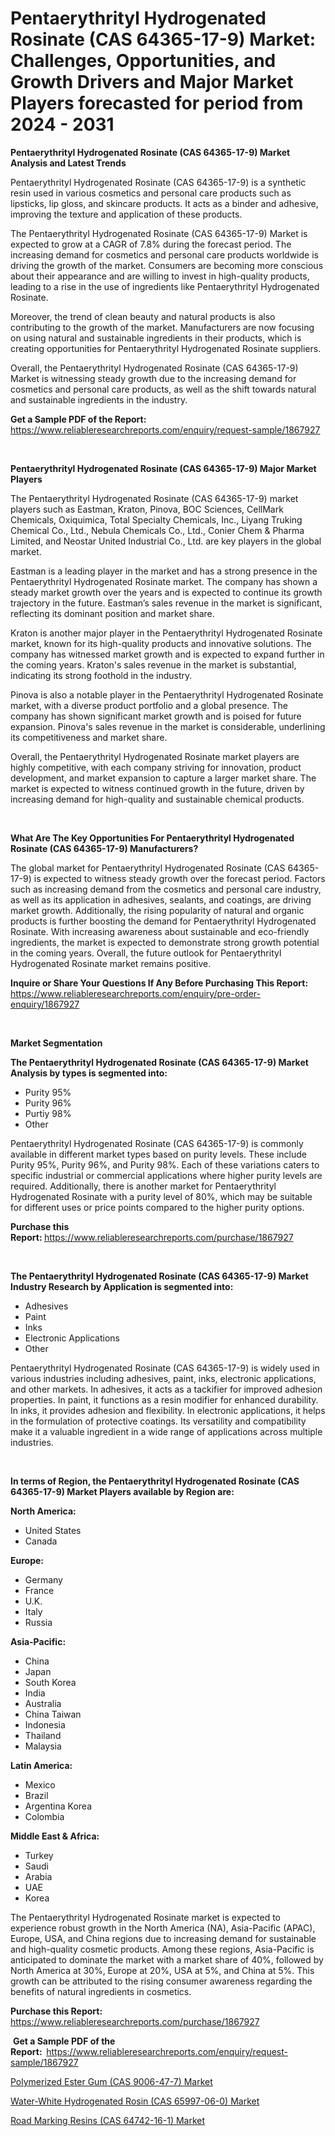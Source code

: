 <p><h1>Pentaerythrityl Hydrogenated Rosinate (CAS 64365-17-9) Market: Challenges, Opportunities, and Growth Drivers and Major Market Players forecasted for period from 2024 - 2031</h1></p><p><strong>Pentaerythrityl Hydrogenated Rosinate (CAS 64365-17-9) Market Analysis and Latest Trends</strong></p>
<p><p>Pentaerythrityl Hydrogenated Rosinate (CAS 64365-17-9) is a synthetic resin used in various cosmetics and personal care products such as lipsticks, lip gloss, and skincare products. It acts as a binder and adhesive, improving the texture and application of these products.</p><p>The Pentaerythrityl Hydrogenated Rosinate (CAS 64365-17-9) Market is expected to grow at a CAGR of 7.8% during the forecast period. The increasing demand for cosmetics and personal care products worldwide is driving the growth of the market. Consumers are becoming more conscious about their appearance and are willing to invest in high-quality products, leading to a rise in the use of ingredients like Pentaerythrityl Hydrogenated Rosinate.</p><p>Moreover, the trend of clean beauty and natural products is also contributing to the growth of the market. Manufacturers are now focusing on using natural and sustainable ingredients in their products, which is creating opportunities for Pentaerythrityl Hydrogenated Rosinate suppliers.</p><p>Overall, the Pentaerythrityl Hydrogenated Rosinate (CAS 64365-17-9) Market is witnessing steady growth due to the increasing demand for cosmetics and personal care products, as well as the shift towards natural and sustainable ingredients in the industry.</p></p>
<p><strong>Get a Sample PDF of the Report:&nbsp;</strong> <a href="https://www.reliableresearchreports.com/enquiry/request-sample/1867927">https://www.reliableresearchreports.com/enquiry/request-sample/1867927</a></p>
<p>&nbsp;</p>
<p><strong>Pentaerythrityl Hydrogenated Rosinate (CAS 64365-17-9) Major Market Players</strong></p>
<p><p>The Pentaerythrityl Hydrogenated Rosinate (CAS 64365-17-9) market players such as Eastman, Kraton, Pinova, BOC Sciences, CellMark Chemicals, Oxiquimica, Total Specialty Chemicals, Inc., Liyang Truking Chemical Co., Ltd., Nebula Chemicals Co., Ltd., Conier Chem & Pharma Limited, and Neostar United Industrial Co., Ltd. are key players in the global market.</p><p>Eastman is a leading player in the market and has a strong presence in the Pentaerythrityl Hydrogenated Rosinate market. The company has shown a steady market growth over the years and is expected to continue its growth trajectory in the future. Eastman’s sales revenue in the market is significant, reflecting its dominant position and market share.</p><p>Kraton is another major player in the Pentaerythrityl Hydrogenated Rosinate market, known for its high-quality products and innovative solutions. The company has witnessed market growth and is expected to expand further in the coming years. Kraton's sales revenue in the market is substantial, indicating its strong foothold in the industry.</p><p>Pinova is also a notable player in the Pentaerythrityl Hydrogenated Rosinate market, with a diverse product portfolio and a global presence. The company has shown significant market growth and is poised for future expansion. Pinova's sales revenue in the market is considerable, underlining its competitiveness and market share.</p><p>Overall, the Pentaerythrityl Hydrogenated Rosinate market players are highly competitive, with each company striving for innovation, product development, and market expansion to capture a larger market share. The market is expected to witness continued growth in the future, driven by increasing demand for high-quality and sustainable chemical products.</p></p>
<p>&nbsp;</p>
<p><strong>What Are The Key Opportunities For Pentaerythrityl Hydrogenated Rosinate (CAS 64365-17-9) Manufacturers?</strong></p>
<p><p>The global market for Pentaerythrityl Hydrogenated Rosinate (CAS 64365-17-9) is expected to witness steady growth over the forecast period. Factors such as increasing demand from the cosmetics and personal care industry, as well as its application in adhesives, sealants, and coatings, are driving market growth. Additionally, the rising popularity of natural and organic products is further boosting the demand for Pentaerythrityl Hydrogenated Rosinate. With increasing awareness about sustainable and eco-friendly ingredients, the market is expected to demonstrate strong growth potential in the coming years. Overall, the future outlook for Pentaerythrityl Hydrogenated Rosinate market remains positive.</p></p>
<p><strong>Inquire or Share Your Questions If Any Before Purchasing This Report:</strong> <a href="https://www.reliableresearchreports.com/enquiry/pre-order-enquiry/1867927">https://www.reliableresearchreports.com/enquiry/pre-order-enquiry/1867927</a></p>
<p>&nbsp;</p>
<p><strong>Market Segmentation</strong></p>
<p><strong>The Pentaerythrityl Hydrogenated Rosinate (CAS 64365-17-9) Market Analysis by types is segmented into:</strong></p>
<p><ul><li>Purity 95%</li><li>Purity 96%</li><li>Purtiy 98%</li><li>Other</li></ul></p>
<p><p>Pentaerythrityl Hydrogenated Rosinate (CAS 64365-17-9) is commonly available in different market types based on purity levels. These include Purity 95%, Purity 96%, and Purity 98%. Each of these variations caters to specific industrial or commercial applications where higher purity levels are required. Additionally, there is another market for Pentaerythrityl Hydrogenated Rosinate with a purity level of 80%, which may be suitable for different uses or price points compared to the higher purity options.</p></p>
<p><strong>Purchase this Report:&nbsp;</strong><a href="https://www.reliableresearchreports.com/purchase/1867927">https://www.reliableresearchreports.com/purchase/1867927</a></p>
<p>&nbsp;</p>
<p><strong>The Pentaerythrityl Hydrogenated Rosinate (CAS 64365-17-9) Market Industry Research by Application is segmented into:</strong></p>
<p><ul><li>Adhesives</li><li>Paint</li><li>Inks</li><li>Electronic Applications</li><li>Other</li></ul></p>
<p><p>Pentaerythrityl Hydrogenated Rosinate (CAS 64365-17-9) is widely used in various industries including adhesives, paint, inks, electronic applications, and other markets. In adhesives, it acts as a tackifier for improved adhesion properties. In paint, it functions as a resin modifier for enhanced durability. In inks, it provides adhesion and flexibility. In electronic applications, it helps in the formulation of protective coatings. Its versatility and compatibility make it a valuable ingredient in a wide range of applications across multiple industries.</p></p>
<p>&nbsp;</p>
<p><strong>In terms of Region, the Pentaerythrityl Hydrogenated Rosinate (CAS 64365-17-9) Market Players available by Region are:</strong></p>
<p>
    <p> <strong> North America: </strong>
        <ul>
            <li>United States</li>
            <li>Canada</li>
        </ul>
        </p> 
    <p> <strong> Europe: </strong>
        <ul>
            <li>Germany</li>
            <li>France</li>
            <li>U.K.</li>
            <li>Italy</li>
            <li>Russia</li>
        </ul>
        </p> 
    <p> <strong> Asia-Pacific: </strong>
        <ul>
            <li>China</li>
            <li>Japan</li>
            <li>South Korea</li>
            <li>India</li>
            <li>Australia</li>
            <li>China Taiwan</li>
            <li>Indonesia</li>
            <li>Thailand</li>
            <li>Malaysia</li>
        </ul>
        </p> 
    <p> <strong> Latin America: </strong>
        <ul>
            <li>Mexico</li>
            <li>Brazil</li>
            <li>Argentina Korea</li>
            <li>Colombia</li>
        </ul>
        </p> 
    <p> <strong> Middle East & Africa: </strong>
        <ul>
            <li>Turkey</li>
            <li>Saudi</li>
            <li>Arabia</li>
            <li>UAE</li>
            <li>Korea</li>
        </ul>
    </p>
    </p>
<p><p>The Pentaerythrityl Hydrogenated Rosinate market is expected to experience robust growth in the North America (NA), Asia-Pacific (APAC), Europe, USA, and China regions due to increasing demand for sustainable and high-quality cosmetic products. Among these regions, Asia-Pacific is anticipated to dominate the market with a market share of 40%, followed by North America at 30%, Europe at 20%, USA at 5%, and China at 5%. This growth can be attributed to the rising consumer awareness regarding the benefits of natural ingredients in cosmetics.</p></p>
<p><strong>Purchase this Report: </strong><a href="https://www.reliableresearchreports.com/purchase/1867927">https://www.reliableresearchreports.com/purchase/1867927</a></p>
<p>&nbsp;<strong>Get a Sample PDF of the Report:&nbsp;&nbsp;</strong><a href="https://www.reliableresearchreports.com/enquiry/request-sample/1867927">https://www.reliableresearchreports.com/enquiry/request-sample/1867927</a></p>
<p><strong></strong></p>
<p><p><a href="https://github.com/seekum/Market-Research-Report-List-1/blob/main/polymerized-ester-gum-cas-9006-47-7-market.md">Polymerized Ester Gum (CAS 9006-47-7) Market</a></p><p><a href="https://github.com/bobicer/Market-Research-Report-List-2/blob/main/water-white-hydrogenated-rosin-cas-65997-06-0-market.md">Water-White Hydrogenated Rosin (CAS 65997-06-0) Market</a></p><p><a href="https://github.com/timeliteaut/Market-Research-Report-List-1/blob/main/road-marking-resins-cas-64742-16-1-market.md">Road Marking Resins (CAS 64742-16-1) Market</a></p></p>